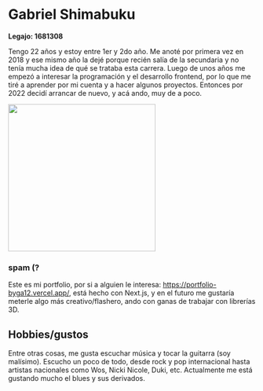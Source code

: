# Gabriel Shimabuku

<b>Legajo: 1681308</b>

Tengo 22 años y estoy entre 1er y 2do año. Me anoté por primera vez en 2018 y ese mismo año la dejé porque recién salía de la secundaria y no tenía mucha idea de qué se trataba esta carrera. Luego de unos años me empezó a interesar la programación y el desarrollo frontend, por lo que me tiré a aprender por mi cuenta y a hacer algunos proyectos. Entonces por 2022 decidí arrancar de nuevo, y acá ando, muy de a poco.

<img src="https://user-images.githubusercontent.com/39249478/230411485-fbaa7096-9316-466f-8472-7df472d3088e.jpg" alt="" width="300">

### spam (?
Este es mi portfolio, por si a alguien le interesa: https://portfolio-byga12.vercel.app/, está hecho con Next.js, y en el futuro me gustaría meterle algo más creativo/flashero, ando con ganas de trabajar con librerías 3D. 


## Hobbies/gustos
Entre otras cosas, me gusta escuchar música y tocar la guitarra (soy malísimo). Escucho un poco de todo, desde rock y pop internacional hasta artistas nacionales como Wos, Nicki Nicole, Duki, etc. Actualmente me está gustando mucho el blues y sus derivados.
